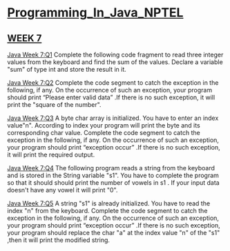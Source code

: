 # [Programming_In_Java_NPTEL](https://github.com/Devang16-feb/NPTL_WorkSpace/tree/main)


## [WEEK 7](https://github.com/Devang16-feb/NPTL_WorkSpace/tree/main/Week-7)

  [Java Week 7:Q1](https://github.com/Devang16-feb/NPTL_WorkSpace/blob/main/Week-7/Week7Assignment1.java) Complete the following code fragment to read three integer values from the keyboard and find the sum of the values. Declare a variable "sum" of type int and store the result in it.
  
  [Java Week 7:Q2](https://github.com/Devang16-feb/NPTL_WorkSpace/blob/main/Week-7/Week7Assignment2.java) Complete the code segment to catch the exception in the following, if any. On the occurrence of such an exception, your program should print “Please enter valid data” .If there is no such exception, it will print the "square of the number".
  
  [Java Week 7:Q3](https://github.com/Devang16-feb/NPTL_WorkSpace/blob/main/Week-7/Week7Assignment3.java) A byte char array is initialized. You have to enter an index value"n". According to index your program will print the byte and its corresponding char value.
Complete the code segment to catch the exception in the following, if any. On the occurrence of such an exception, your program should print “exception occur” .If there is no such exception, it will print the required output.
  
  [Java Week 7:Q4](https://github.com/Devang16-feb/NPTL_WorkSpace/blob/main/Week-7/Week7Assignment4.java) The following program reads a string from the keyboard and is stored in the String variable "s1". You have to complete the program so that it should should print the number of vowels in s1 . If your input data doesn't have any vowel it will print "0".

  [Java Week 7:Q5](https://github.com/Devang16-feb/NPTL_WorkSpace/blob/main/Week-7/Week7Assignment5.java) A string "s1" is already initialized. You have to read the index "n"  from the keyboard. Complete the code segment to catch the exception in the following, if any. On the occurrence of such an exception, your program should print “exception occur” .If there is no such exception, your program should replace the char "a" at the index value "n" of the "s1" ,then it will print the modified string.
